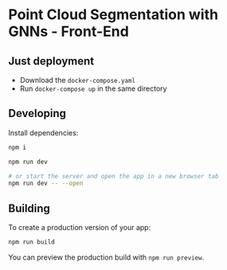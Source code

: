 # Point Cloud Segmentation with GNNs - Front-End

## Just deployment

- Download the `docker-compose.yaml`
- Run `docker-compose up` in the same directory

## Developing

Install dependencies:

```bash
npm i
```

```bash
npm run dev

# or start the server and open the app in a new browser tab
npm run dev -- --open
```

## Building

To create a production version of your app:

```bash
npm run build
```

You can preview the production build with `npm run preview`.
